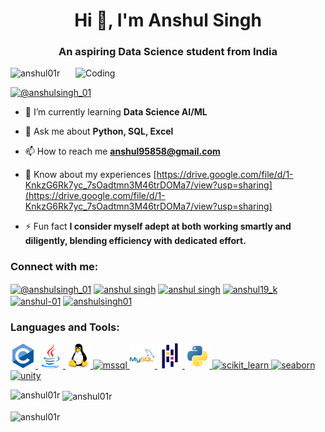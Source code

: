 <h1 align="center">Hi 👋, I'm Anshul Singh</h1>
<h3 align="center">An aspiring Data Science student from India</h3>
<img align="right" alt="Coding" width="400" src="https://cdn.dribbble.com/users/926537/screenshots/4502924/media/79e26abb3fb85b42f2722cf22da095dc.gif">

<p align="left"> <img src="https://komarev.com/ghpvc/?username=anshul01r&label=Profile%20views&color=0e75b6&style=flat" alt="anshul01r" /> </p>

<p align="left"> <a href="https://twitter.com/@anshulsingh_01" target="blank"><img src="https://img.shields.io/twitter/follow/@anshulsingh_01?logo=twitter&style=for-the-badge" alt="@anshulsingh_01" /></a> </p>

- 🌱 I’m currently learning **Data Science AI/ML**

- 💬 Ask me about **Python, SQL, Excel**

- 📫 How to reach me **anshul95858@gmail.com**

- 📄 Know about my experiences [https://drive.google.com/file/d/1-KnkzG6Rk7yc_7sOadtmn3M46trDOMa7/view?usp=sharing](https://drive.google.com/file/d/1-KnkzG6Rk7yc_7sOadtmn3M46trDOMa7/view?usp=sharing)

- ⚡ Fun fact **I consider myself adept at both working smartly and diligently, blending efficiency with dedicated effort.**

<h3 align="left">Connect with me:</h3>
<p align="left">
<a href="https://twitter.com/anshulsingh_01" target="blank"><img align="center" src="https://raw.githubusercontent.com/rahuldkjain/github-profile-readme-generator/master/src/images/icons/Social/twitter.svg" alt="@anshulsingh_01" height="30" width="40" /></a>
<a href="https://linkedin.com/in/anshul singh" target="blank"><img align="center" src="https://raw.githubusercontent.com/rahuldkjain/github-profile-readme-generator/master/src/images/icons/Social/linked-in-alt.svg" alt="anshul singh" height="30" width="40" /></a>
<a href="https://kaggle.com/anshul singh" target="blank"><img align="center" src="https://raw.githubusercontent.com/rahuldkjain/github-profile-readme-generator/master/src/images/icons/Social/kaggle.svg" alt="anshul singh" height="30" width="40" /></a>
<a href="https://instagram.com/anshul19_k" target="blank"><img align="center" src="https://raw.githubusercontent.com/rahuldkjain/github-profile-readme-generator/master/src/images/icons/Social/instagram.svg" alt="anshul19_k" height="30" width="40" /></a>
<a href="https://www.leetcode.com/anshul-01" target="blank"><img align="center" src="https://raw.githubusercontent.com/rahuldkjain/github-profile-readme-generator/master/src/images/icons/Social/leet-code.svg" alt="anshul-01" height="30" width="40" /></a>
<a href="https://auth.geeksforgeeks.org/user/anshulsingh01" target="blank"><img align="center" src="https://raw.githubusercontent.com/rahuldkjain/github-profile-readme-generator/master/src/images/icons/Social/geeks-for-geeks.svg" alt="anshulsingh01" height="30" width="40" /></a>
</p>

<h3 align="left">Languages and Tools:</h3>
<p align="left"> <a href="https://www.cprogramming.com/" target="_blank" rel="noreferrer"> <img src="https://raw.githubusercontent.com/devicons/devicon/master/icons/c/c-original.svg" alt="c" width="40" height="40"/> </a> <a href="https://www.java.com" target="_blank" rel="noreferrer"> <img src="https://raw.githubusercontent.com/devicons/devicon/master/icons/java/java-original.svg" alt="java" width="40" height="40"/> </a> <a href="https://www.linux.org/" target="_blank" rel="noreferrer"> <img src="https://raw.githubusercontent.com/devicons/devicon/master/icons/linux/linux-original.svg" alt="linux" width="40" height="40"/> </a> <a href="https://www.microsoft.com/en-us/sql-server" target="_blank" rel="noreferrer"> <img src="https://www.svgrepo.com/show/303229/microsoft-sql-server-logo.svg" alt="mssql" width="40" height="40"/> </a> <a href="https://www.mysql.com/" target="_blank" rel="noreferrer"> <img src="https://raw.githubusercontent.com/devicons/devicon/master/icons/mysql/mysql-original-wordmark.svg" alt="mysql" width="40" height="40"/> </a> <a href="https://pandas.pydata.org/" target="_blank" rel="noreferrer"> <img src="https://raw.githubusercontent.com/devicons/devicon/2ae2a900d2f041da66e950e4d48052658d850630/icons/pandas/pandas-original.svg" alt="pandas" width="40" height="40"/> </a> <a href="https://www.python.org" target="_blank" rel="noreferrer"> <img src="https://raw.githubusercontent.com/devicons/devicon/master/icons/python/python-original.svg" alt="python" width="40" height="40"/> </a> <a href="https://scikit-learn.org/" target="_blank" rel="noreferrer"> <img src="https://upload.wikimedia.org/wikipedia/commons/0/05/Scikit_learn_logo_small.svg" alt="scikit_learn" width="40" height="40"/> </a> <a href="https://seaborn.pydata.org/" target="_blank" rel="noreferrer"> <img src="https://seaborn.pydata.org/_images/logo-mark-lightbg.svg" alt="seaborn" width="40" height="40"/> </a> <a href="https://unity.com/" target="_blank" rel="noreferrer"> <img src="https://www.vectorlogo.zone/logos/unity3d/unity3d-icon.svg" alt="unity" width="40" height="40"/> </a> </p>

<p><img align="left" src="https://github-readme-stats.vercel.app/api/top-langs?username=anshul01r&show_icons=true&locale=en&layout=compact" alt="anshul01r" /></p>

<p>&nbsp;<img align="center" src="https://github-readme-stats.vercel.app/api?username=anshul01r&show_icons=true&locale=en" alt="anshul01r" /></p>

<p><img align="center" src="https://github-readme-streak-stats.herokuapp.com/?user=anshul01r&" alt="anshul01r" /></p>
